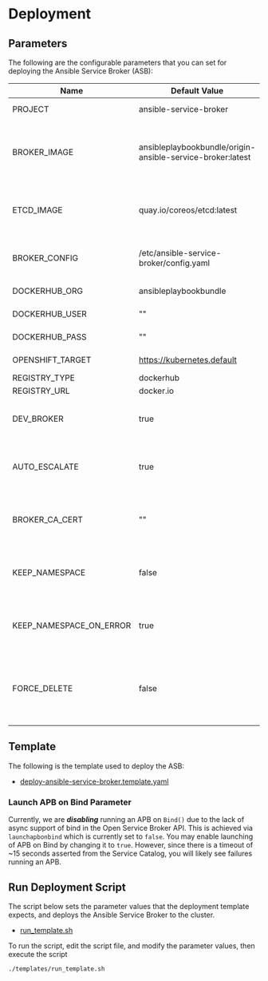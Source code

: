 # Deployment

## Parameters
The following are the configurable parameters that you can set for deploying the Ansible Service Broker (ASB):

Name | Default Value | Description
---|---|---
PROJECT | ansible-service-broker | Project Namespace
BROKER_IMAGE | ansibleplaybookbundle/origin-ansible-service-broker:latest| Container Image to use for Ansible Service Broker in format of imagename:tag
ETCD_IMAGE | quay.io/coreos/etcd:latest | Container Image to use for etcd in format of imagename:tag
BROKER_CONFIG | /etc/ansible-service-broker/config.yaml | Configuration file path for Ansible Service Broker
DOCKERHUB_ORG | ansibleplaybookbundle | Dockerhub organization
DOCKERHUB_USER | "" | Dockerhub user Name
DOCKERHUB_PASS | "" | Dockerhub user Password
OPENSHIFT_TARGET | https://kubernetes.default | OpenShift Target URL
REGISTRY_TYPE | dockerhub | Registry Type
REGISTRY_URL | docker.io | Registry URL
DEV_BROKER | true | Include Broker Development Endpoint (true/false)
AUTO_ESCALATE | true | Auto escalate the users permissions when running an APB
BROKER_CA_CERT | "" | Tells the broker that the ca that has signed the SSL Cert and Key
KEEP_NAMESPACE | false | Always keep the APB namespace after execution.
KEEP_NAMESPACE_ON_ERROR | true | Keeps the APB namespace after an error during execution.
FORCE_DELETE | false | Allow the broker to prune services instances orphaned by failed deprovision

## Template
The following is the template used to deploy the ASB:
 * [deploy-ansible-service-broker.template.yaml](../templates/deploy-ansible-service-broker.template.yaml)

### Launch APB on Bind Parameter
Currently, we are ***disabling*** running an APB on `Bind()` due to the lack of async support of bind in the Open Service Broker API.  This is achieved via `launchapbonbind` which is currently set to `false`.  You may enable launching of APB on Bind by changing it to `true`.  However, since there is a timeout of ~15 seconds asserted from the Service Catalog, you will likely see failures running an APB.

## Run Deployment Script
The script below sets the parameter values that the deployment template expects, and deploys the Ansible Service Broker to the cluster.
 * [run_template.sh](../templates/run_template.sh)

To run the script, edit the script file, and modify the parameter values, then execute the script
```bash
./templates/run_template.sh
```
